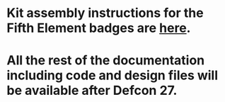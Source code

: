 # Kit assembly instructions for the Fifth Element badges are [here](https://github.com/compukidmike/dc27/tree/master/Fifth%20Element%20Badge). 

# All the rest of the documentation including code and design files will be available after Defcon 27.